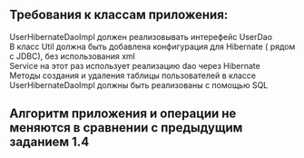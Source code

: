 ## Требования к классам приложения:

 UserHibernateDaoImpl должен реализовывать интерефейс UserDao <br />
 В класс Util должна быть добавлена конфигурация для Hibernate ( рядом с JDBC), без использования xml <br />
 Service на этот раз использует реализацию dao через Hibernate <br />
 Методы создания и удаления таблицы пользователей в классе UserHibernateDaoImpl должны быть реализованы с помощью SQL <br />

 ## Алгоритм приложения и операции не меняются в сравнении с предыдущим заданием 1.4
